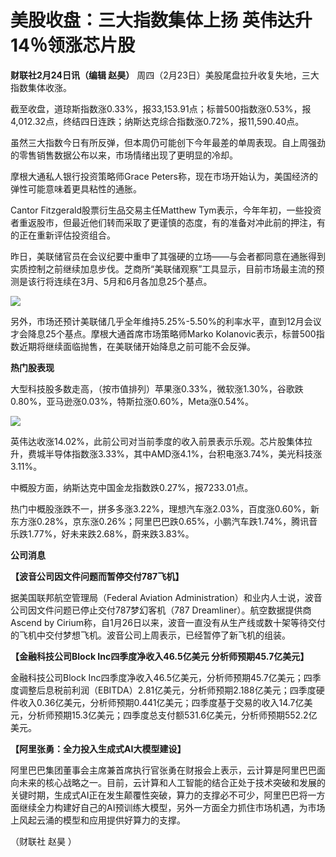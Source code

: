 # 美股收盘：三大指数集体上扬 英伟达升14％领涨芯片股

**财联社2月24日讯（编辑 赵昊）** 周四（2月23日）美股尾盘拉升收复失地，三大指数集体收涨。

截至收盘，道琼斯指数涨0.33%，报33,153.91点；标普500指数涨0.53%，报4,012.32点，终结四日连跌；纳斯达克综合指数涨0.72%，报11,590.40点。

虽然三大指数今日有所反弹，但本周仍可能创下今年最差的单周表现。自上周强劲的零售销售数据公布以来，市场情绪出现了更明显的冷却。

摩根大通私人银行投资策略师Grace Peters称，现在市场开始认为，美国经济的弹性可能意味着更具粘性的通胀。

Cantor Fitzgerald股票衍生品交易主任Matthew
Tym表示，今年年初，一些投资者重返股市，但最近他们转而采取了更谨慎的态度，有的准备对冲此前的押注，有的正在重新评估投资组合。

昨日，美联储官员在会议纪要中重申了其强硬的立场——与会者都同意在通胀得到实质控制之前继续加息步伐。芝商所“美联储观察”工具显示，目前市场最主流的预测是该行将连续在3月、5月和6月各加息25个基点。

![](https://inews.gtimg.com/om_bt/OSXTnorQ9wIeVla3CBC1euCz9zgQKIrhch4DtwHch6G4YAA/1000)

另外，市场还预计美联储几乎全年维持5.25%-5.50%的利率水平，直到12月会议才会降息25个基点。摩根大通首席市场策略师Marko
Kolanovic表示，标普500指数近期将继续面临抛售，在美联储开始降息之前可能不会反弹。

**热门股表现**

大型科技股多数走高，（按市值排列）苹果涨0.33%，微软涨1.30%，谷歌跌0.80%，亚马逊涨0.03%，特斯拉涨0.60%，Meta涨0.54%。

![](https://inews.gtimg.com/om_bt/OMTWKfcJOEyO2wYmOdrwvCTkkD0H-WFZEfH2H15fVFTt8AA/1000)

英伟达收涨14.02%，此前公司对当前季度的收入前景表示乐观。芯片股集体拉升，费城半导体指数涨3.33%，其中AMD涨4.1%，台积电涨3.74%，美光科技涨3.11%。

中概股方面，纳斯达克中国金龙指数跌0.27%，报7233.01点。

热门中概股涨跌不一，拼多多涨3.22%，理想汽车涨2.03%，百度涨0.60%，新东方涨0.28%，京东涨0.26%；阿里巴巴跌0.65%，小鹏汽车跌1.74%，腾讯音乐跌1.77%，好未来跌2.68%，蔚来跌3.83%。

**公司消息**

**【波音公司因文件问题而暂停交付787飞机】**

据美国联邦航空管理局（Federal Aviation Administration）和业内人士说，波音公司因文件问题已停止交付787梦幻客机（787
Dreamliner）。航空数据提供商Ascend by
Cirium称，自1月26日以来，波音一直没有从生产线或数十架等待交付的飞机中交付梦想飞机。波音公司上周表示，已经暂停了新飞机的组装。

**【金融科技公司Block Inc四季度净收入46.5亿美元 分析师预期45.7亿美元】**

金融科技公司Block
Inc四季度净收入46.5亿美元，分析师预期45.7亿美元；四季度调整后息税前利润（EBITDA）2.81亿美元，分析师预期2.188亿美元；四季度硬件收入0.36亿美元，分析师预期0.441亿美元；四季度基于交易的收入14.7亿美元，分析师预期15.3亿美元；四季度总支付额531.6亿美元，分析师预期552.2亿美元。

**【阿里张勇：全力投入生成式AI大模型建设】**

阿里巴巴集团董事会主席兼首席执行官张勇在财报会上表示，云计算是阿里巴巴面向未来的核心战略之一。目前，云计算和人工智能的结合正处于技术突破和发展的关键时期，生成式AI正在发生颠覆性突破，算力的支撑必不可少，阿里巴巴将一方面继续全力构建好自己的AI预训练大模型，另外一方面全力抓住市场机遇，为市场上风起云涌的模型和应用提供好算力的支撑。

（财联社 赵昊 ）

